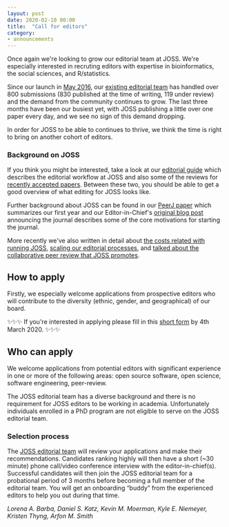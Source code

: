 ```yaml
---
layout: post
date: 2020-02-10 00:00
title:  "Call for editors"
category:
- announcements
---
```


Once again we're looking to grow our editorial team at JOSS. We're especially interested in recruting editors with expertise in bioinformatics, the social sciences, and R/statistics.

Since our launch in [May 2016](https://www.arfon.org/announcing-the-journal-of-open-source-software), our [existing editorial team](http://joss.theoj.org/about#editorial_board) has handled over 800 submissions (830 published at the time of writing, 119 under review) and the demand from the community continues to grow. The last three months have been our busiest yet, with JOSS publishing a little over one paper every day, and we see no sign of this demand dropping.

In order for JOSS to be able to continues to thrive, we think the time is right to bring on another cohort of editors.

### Background on JOSS

If you think you might be interested, take a look at our [editorial guide](https://joss.readthedocs.io/en/latest/editing.html) which describes the editorial workflow at JOSS and also some of the reviews for [recently accepted papers](https://github.com/openjournals/joss-reviews/issues?utf8=%E2%9C%93&q=is%3Aclosed+label%3Aaccepted+). Between these two, you should be able to get a good overview of what editing for JOSS looks like.

Further background about JOSS can be found in our [PeerJ paper](https://peerj.com/articles/cs-147/) which summarizes our first year and our Editor-in-Chief's [original blog post](http://arfon.org/announcing-the-journal-of-open-source-software/index.html) announcing the journal describes some of the core motivations for starting the journal.

More recently we've also written in detail about [the costs related with running JOSS](https://blog.joss.theoj.org/2019/06/cost-models-for-running-an-online-open-journal), [scaling our editorial processes](https://blog.joss.theoj.org/2019/07/scaling), and [talked about the collaborative peer review that JOSS promotes](https://www.youtube.com/watch?v=niRiyaErqwQ).

## How to apply

Firstly, we especially welcome applications from prospective editors who will contribute to the diversity (ethnic, gender, and geographical) of our board.

✨✨✨ If you're interested in applying please fill in this [short form](https://forms.gle/RtqeU7z9tq8LaiEz9) by 4th March 2020. ✨✨✨

## Who can apply

We welcome applications from potential editors with significant experience in one or more of the following areas: open source software, open science, software engineering, peer-review.

The JOSS editorial team has a diverse background and there is no requirement for JOSS editors to be working in academia. Unfortunately individuals enrolled in a PhD program are not eligible to serve on the JOSS editorial team.

### Selection process

The [JOSS editorial team](http://joss.theoj.org/about#editorial_board) will review your applications and make their recommendations. Candidates ranking highly will then have a short (~30 minute) phone call/video conference interview with the editor-in-chief(s). Successful candidates will then join the JOSS editorial team for a probational period of 3 months before becoming a full member of the editorial team. You will get an onboarding “buddy” from the experienced editors to help you out during that time.

_Lorena A. Barba, Daniel S. Katz, Kevin M. Moerman, Kyle E. Niemeyer, Kristen Thyng, Arfon M. Smith_
